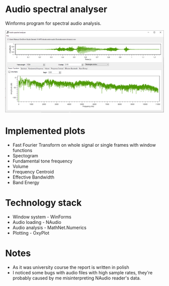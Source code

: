 # Audio spectral analyser
Winforms program for spectral audio analysis.

![GUI](report/project-3/images/scr1.png)

# Implemented plots
* Fast Fourier Transform on whole signal or single frames with window functions
* Spectogram
* Fundamental tone frequency
* Volume 
* Frequency Centroid
* Effective Bandwidth
* Band Energy

# Technology stack
* Window system - WinForms
* Audio loading - NAudio
* Audio analysis - MathNet.Numerics
* Plotting - OxyPlot

# Notes
* As it was university course the report is written in polish
* I noticed some bugs with audio files with high sample rates, they're probably caused by me misinterpreting NAudio reader's data.
